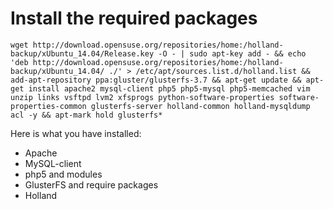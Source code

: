 # Install the required packages
```shell
wget http://download.opensuse.org/repositories/home:/holland-backup/xUbuntu_14.04/Release.key -O - | sudo apt-key add - && echo 'deb http://download.opensuse.org/repositories/home:/holland-backup/xUbuntu_14.04/ ./' > /etc/apt/sources.list.d/holland.list && add-apt-repository ppa:gluster/glusterfs-3.7 && apt-get update && apt-get install apache2 mysql-client php5 php5-mysql php5-memcached vim unzip links vsftpd lvm2 xfsprogs python-software-properties software-properties-common glusterfs-server holland-common holland-mysqldump acl -y && apt-mark hold glusterfs*
```

Here is what you have installed:
* Apache
* MySQL-client
* php5 and modules
* GlusterFS and require packages
* Holland
